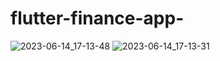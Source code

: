 # flutter-finance-app-

![2023-06-14_17-13-48](https://github.com/nurzhanova2/flutter-finance-app-/assets/117799402/5e73083f-79cd-4774-bc2d-bbfa95b94c28)
![2023-06-14_17-13-31](https://github.com/nurzhanova2/flutter-finance-app-/assets/117799402/28dab418-b8cb-4b96-8b6f-16a612e5f79c)
